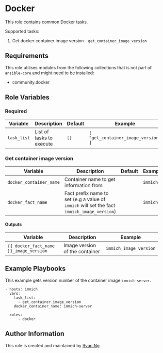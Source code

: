 <!-- @format -->

# Docker

This role contains common Docker tasks.

Supported tasks:

1. Get docker container image version - `get_container_image_version`

## Requirements

This role utilises modules from the following collections that is not part of `ansible-core` and might need to be installed:

- community.docker

## Role Variables

### Required

| Variable    | Description              | Default | Example                             |
| ----------- | ------------------------ | ------- | ----------------------------------- |
| `task_list` | List of tasks to execute | `[]`    | `[ "get_container_image_version" ]` |

### Get container image version

| Variable                | Description                                                                                | Default | Example  |
| ----------------------- | ------------------------------------------------------------------------------------------ | ------- | -------- |
| `docker_container_name` | Container name to get information from                                                     |         | `immich` |
| `docker_fact_name`      | Fact prefix name to set (e.g a value of `immich` will set the fact `immich_image_version`) |         | `immich` |

#### Outputs

| Variable                               | Description                    | Example                |
| -------------------------------------- | ------------------------------ | ---------------------- |
| `{{ docker_fact_name }}_image_version` | Image version of the container | `immich_image_version` |

## Example Playbooks

This example gets version number of the container image `immich-server`.

```
- hosts: immich
  vars:
    task_list:
      - get_container_image_version
    docker_container_name: immich-server

  roles:
      - docker
```

## Author Information

This role is created and maintained by [Ryan Ng](https://www.github.com/RyanNgWH)
